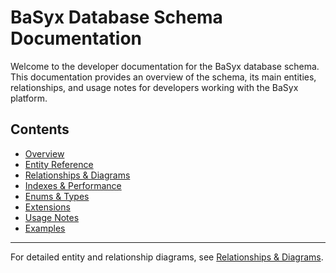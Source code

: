 # BaSyx Database Schema Documentation

Welcome to the developer documentation for the BaSyx database schema. This documentation provides an overview of the schema, its main entities, relationships, and usage notes for developers working with the BaSyx platform.

## Contents

- [Overview](./overview.md)
- [Entity Reference](./entities.md)
- [Relationships & Diagrams](./relationships.md)
- [Indexes & Performance](./indexes.md)
- [Enums & Types](./enums.md)
- [Extensions](./extensions.md)
- [Usage Notes](./usage-notes.md)
- [Examples](./examples.md)

---

For detailed entity and relationship diagrams, see [Relationships & Diagrams](./relationships.md).
